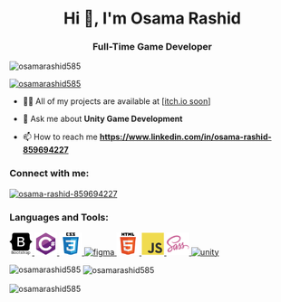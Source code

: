 <h1 align="center">Hi 👋, I'm Osama Rashid</h1>
<h3 align="center">Full-Time Game Developer</h3>

<p align="left"> <img src="https://komarev.com/ghpvc/?username=osamarashid585&label=Profile%20views&color=0e75b6&style=flat" alt="osamarashid585" /> </p>

<p align="left"> <a href="https://github.com/ryo-ma/github-profile-trophy"><img src="https://github-profile-trophy.vercel.app/?username=osamarashid585" alt="osamarashid585" /></a> </p>

- 👨‍💻 All of my projects are available at [[itch.io soon](https://osama-rashid.itch.io/)]

- 💬 Ask me about **Unity Game Development**

- 📫 How to reach me **https://www.linkedin.com/in/osama-rashid-859694227**


<h3 align="left">Connect with me:</h3>
<p align="left">
<a href="https://linkedin.com/in/osama-rashid-859694227" target="blank"><img align="center" src="https://raw.githubusercontent.com/rahuldkjain/github-profile-readme-generator/master/src/images/icons/Social/linked-in-alt.svg" alt="osama-rashid-859694227" height="30" width="40" /></a>
</p>

<h3 align="left">Languages and Tools:</h3>
<p align="left"> <a href="https://getbootstrap.com" target="_blank" rel="noreferrer"> <img src="https://raw.githubusercontent.com/devicons/devicon/master/icons/bootstrap/bootstrap-plain-wordmark.svg" alt="bootstrap" width="40" height="40"/> </a> <a href="https://www.w3schools.com/cs/" target="_blank" rel="noreferrer"> <img src="https://raw.githubusercontent.com/devicons/devicon/master/icons/csharp/csharp-original.svg" alt="csharp" width="40" height="40"/> </a> <a href="https://www.w3schools.com/css/" target="_blank" rel="noreferrer"> <img src="https://raw.githubusercontent.com/devicons/devicon/master/icons/css3/css3-original-wordmark.svg" alt="css3" width="40" height="40"/> </a> <a href="https://www.figma.com/" target="_blank" rel="noreferrer"> <img src="https://www.vectorlogo.zone/logos/figma/figma-icon.svg" alt="figma" width="40" height="40"/> </a> <a href="https://www.w3.org/html/" target="_blank" rel="noreferrer"> <img src="https://raw.githubusercontent.com/devicons/devicon/master/icons/html5/html5-original-wordmark.svg" alt="html5" width="40" height="40"/> </a> <a href="https://developer.mozilla.org/en-US/docs/Web/JavaScript" target="_blank" rel="noreferrer"> <img src="https://raw.githubusercontent.com/devicons/devicon/master/icons/javascript/javascript-original.svg" alt="javascript" width="40" height="40"/> </a> <a href="https://sass-lang.com" target="_blank" rel="noreferrer"> <img src="https://raw.githubusercontent.com/devicons/devicon/master/icons/sass/sass-original.svg" alt="sass" width="40" height="40"/> </a> <a href="https://unity.com/" target="_blank" rel="noreferrer"> <img src="https://www.vectorlogo.zone/logos/unity3d/unity3d-icon.svg" alt="unity" width="40" height="40"/> </a> </p>

<p><img align="left" src="https://github-readme-stats.vercel.app/api/top-langs?username=osamarashid585&show_icons=true&locale=en&layout=compact" alt="osamarashid585" /></p>

<p>&nbsp;<img align="center" src="https://github-readme-stats.vercel.app/api?username=osamarashid585&show_icons=true&locale=en" alt="osamarashid585" /></p>

<p><img align="center" src="https://github-readme-streak-stats.herokuapp.com/?user=osamarashid585&" alt="osamarashid585" /></p>
